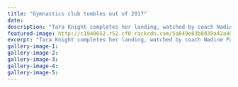 ```yaml
---
title: "Gymnastics club tumbles out of 2017"
date: 
description: "Tara Knight completes her landing, watched by coach Nadine Pascoe (former WHS student), at the Wanganui Boys and Girls Gym Club end of year programme event at Springvale Stadium..."
featured-image: http://c1940652.r52.cf0.rackcdn.com/5a849e83b8d39a42a400061c/boys--girls-gym-nadine-pascoe-ex.jpg
excerpt: "Tara Knight completes her landing, watched by coach Nadine Pascoe (former WHS student), at the Wanganui Boys and Girls Gym Club end of year programme event at Springvale Stadium."
gallery-image-1: 
gallery-image-2: 
gallery-image-3: 
gallery-image-4: 
gallery-image-5: 
---
```

